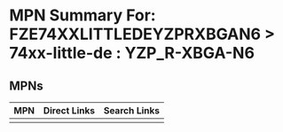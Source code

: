 



# MPN Summary For: FZE74XXLITTLEDEYZPRXBGAN6 > 74xx-little-de : YZP_R-XBGA-N6

## MPNs
  

|MPN|Direct Links|Search Links|
| :--- | :--- | :--- |
||||
